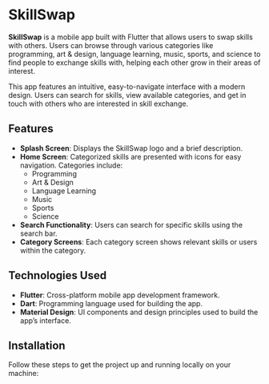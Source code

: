 # SkillSwap

**SkillSwap** is a mobile app built with Flutter that allows users to swap skills with others. Users can browse through various categories like programming, art & design, language learning, music, sports, and science to find people to exchange skills with, helping each other grow in their areas of interest.

This app features an intuitive, easy-to-navigate interface with a modern design. Users can search for skills, view available categories, and get in touch with others who are interested in skill exchange.

## Features

- **Splash Screen**: Displays the SkillSwap logo and a brief description.
- **Home Screen**: Categorized skills are presented with icons for easy navigation. Categories include:
  - Programming
  - Art & Design
  - Language Learning
  - Music
  - Sports
  - Science
- **Search Functionality**: Users can search for specific skills using the search bar.
- **Category Screens**: Each category screen shows relevant skills or users within the category.

## Technologies Used

- **Flutter**: Cross-platform mobile app development framework.
- **Dart**: Programming language used for building the app.
- **Material Design**: UI components and design principles used to build the app’s interface.

## Installation

Follow these steps to get the project up and running locally on your machine:


